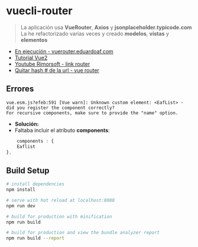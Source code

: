 # vuecli-router

> La aplicación usa **VueRouter**, **Axios** y **jsonplaceholder.typicode.com**
> La he refactorizado varias veces y creado **modelos**, **vistas** y **elementos**

- [En ejecución - vuerouter.eduardoaf.com](http://vuerouter.eduardoaf.com/)
- [Tutorial Vue2](https://github.com/eacevedof/prj_vue2_rimor1/tree/master/vue2)
- [Youtube Rimorsoft - link router](https://youtu.be/cBYTnk6p_UA?list=PLhCiuvlix-rR1X3apg9CXY5KEX47sI-gc)
- [Quitar hash # de la url - vue router](https://stackoverflow.com/questions/34623833/how-to-remove-hashbang-from-url)

## Errores

```
vue.esm.js?efeb:591 [Vue warn]: Unknown custom element: <EafList> - did you register the component correctly? 
For recursive components, make sure to provide the "name" option.
```
- **Solución:**
- Faltaba incluir el atributo **components**:
```js
    components : {
    Eaflist
},
```

## Build Setup

``` bash
# install dependencies
npm install

# serve with hot reload at localhost:8080
npm run dev

# build for production with minification
npm run build

# build for production and view the bundle analyzer report
npm run build --report
```

